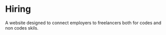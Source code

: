 # Hiring
A website designed to connect employers to freelancers both for codes and non codes skils.
